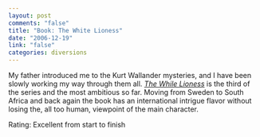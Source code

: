 ```yaml
--- 
layout: post
comments: "false"
title: "Book: The White Lioness"
date: "2006-12-19"
link: "false"
categories: diversions
---
```

My father introduced me to the Kurt Wallander mysteries, and I have been slowly working my way through them all. <i><a href="http://www.amazon.com/White-Lioness-Henning-Mankell/dp/1400031559/sr=8-1/qid=1166562636/ref=pd_bbs_1/104-2598303-1862327?ie=UTF8&s=books" title="The White Lioness">The While Lioness</a></i> is the third of the series and the most ambitious so far. Moving from Sweden to South Africa and back again the book has an international intrigue flavor without losing the, all too human, viewpoint of the main character.

Rating: Excellent from start to finish
